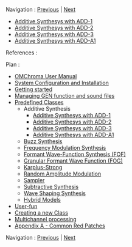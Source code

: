 
Navigation : [Previous](Predefined_classes "page
précédente\(Predefined Classes\)") | [Next](01-add-1 "page
suivante\(Additive Synthesys with ADD-1\)")

  * [Additive Synthesys with ADD-1](01-add-1)
  * [Additive Synthesys with ADD-2](02-add-2)
  * [Additive Synthesys with ADD-3](03-add-3)
  * [Additive Synthesys with ADD-A1](04-add-A1)

References :

Plan :

  * [OMChroma User Manual](OMChroma)
  * [System Configuration and Installation](Installation)
  * [Getting started](Getting_Started)
  * [Managing GEN function and sound files](Managing_GEN_function_and_sound_files)
  * [Predefined Classes](Predefined_classes)
    * Additive Synthesis
      * [Additive Synthesys with ADD-1](01-add-1)
      * [Additive Synthesys with ADD-2](02-add-2)
      * [Additive Synthesys with ADD-3](03-add-3)
      * [Additive Synthesys with ADD-A1](04-add-A1)
    * [Buzz Synthesis](02-Buzz_Synthesis)
    * [Frequency Modulation Synthesis](03-Frequency_modulation)
    * [Formant Wave-Function Synthesis (FOF)](04_Formant_Wave_Function_\(FOF\))
    * [Granular Formant Wave Function (FOG)](05-Granular_Formant_Wave_Function_\(FOG\))
    * [Karplus-Strong](06-Karplus-Strong)
    * [Random Amplitude Modulation](07-Random_Amplitude_Modulation)
    * [Sampler](08-Sampler)
    * [Subtractive Synthesis](09-Subtractive_Synthesis)
    * [Wave Shaping Synthesis](10-Waveshaping)
    * [Hybrid Models](11-Hybrid_Models)
  * [User-fun](User-fun)
  * [Creating a new Class](Creating_a_new_Class)
  * [Multichannel processing](06-Multichannel_processing)
  * [Appendix A - Common Red Patches](A-Appendix-A_Common_red_patches)

Navigation : [Previous](Predefined_classes "page
précédente\(Predefined Classes\)") | [Next](01-add-1 "page
suivante\(Additive Synthesys with ADD-1\)")
